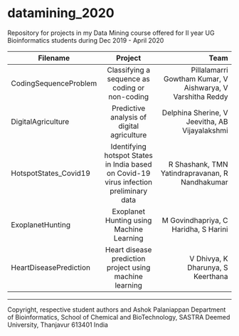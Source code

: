 # datamining_2020
Repository for projects in my Data Mining course offered for II year UG Bioinformatics students during Dec 2019 - April 2020

| Filename   | Project       	|  Team |
| ------------- |:-------------:| -----:|
| CodingSequenceProblem | Classifying a sequence as coding or non-coding      | Pillalamarri Gowtham Kumar, V Aishwarya, V Varshitha Reddy    |
| DigitalAgriculture  | Predictive analysis of digital agriculture      |  Delphina Sherine, V Jeevitha, AB Vijayalakshmi  |
| HotspotStates_Covid19      | Identifying hotspot States in India based on Covid-19 virus infection preliminary data  | R Shashank, TMN Yatindrapravanan, R Nandhakumar |
| ExoplanetHunting       | Exoplanet Hunting using Machine Learning      |   M Govindhapriya, C Haridha, S Harini |
| HeartDiseasePrediction | Heart disease prediction project using machine learning  |   V Dhivya, K Dharunya, S Keerthana |

---
Copyright, respective student authors and Ashok Palaniappan
Department of Bioinformatics,
School of Chemical and BioTechnology,
SASTRA Deemed University, Thanjavur 613401
India
